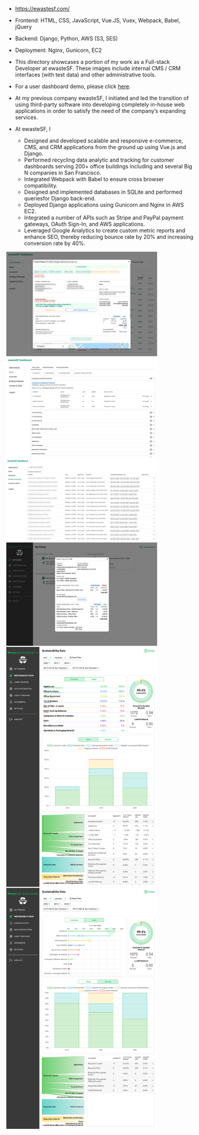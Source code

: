 *  https://ewastesf.com/
*  Frontend: HTML, CSS, JavaScript, Vue.JS, Vuex, Webpack, Babel, jQuery
*  Backend: Django, Python, AWS (S3, SES)
*  Deployment: Nginx, Gunicorn, EC2

*  This directory showcases a portion of my work as a Full-stack Developer at ewasteSF. These images include internal CMS / CRM interfaces (with test data) and other administrative tools.

*  For a user dashboard demo, please click [here](https://ewastesf.com/portal/?id=democompany&code=portal).

*  At my previous company ewasteSF, I initiated and led the transition of using third-party software into developing completely in-house web applications in order to satisfy the need of the company’s expanding services.
*  At ewasteSF, I
    * Designed and developed scalable and responsive e-commerce, CMS, and CRM applications from the ground up using Vue.js and Django.
    * Performed recycling data analytic and tracking for customer dashboards serving 200+ office buildings including and several Big N companies in San Francisco.
    * Integrated Webpack with Babel to ensure cross browser compatibility.
    * Designed and implemented databases in SQLite and performed queriesfor Django back-end.
    * Deployed Django applications using Gunicorn and Nginx in AWS EC2.
    * Integrated a number of APIs such as Stripe and PayPal payment gateways, OAuth Sign-In, and AWS applications.
    * Leveraged Google Analytics to create custom metric reports and enhance SEO, thereby reducing bounce rate by 20% and increasing conversion rate by 40%.

<img src="/screenshots/dashboard1.png" alt="dashboard1" width="400"/>
<img src="/screenshots/dashboard2.png" alt="dashboard2" width="400"/>
<img src="/screenshots/dashboard3.png" alt="dashboard3" width="400"/>
<img src="/screenshots/portal1.png" alt="portal1" width="400"/>
<img src="/screenshots/portal2.png" alt="portal2" width="400"/>
<img src="/screenshots/portal3.png" alt="portal3" width="400"/>
